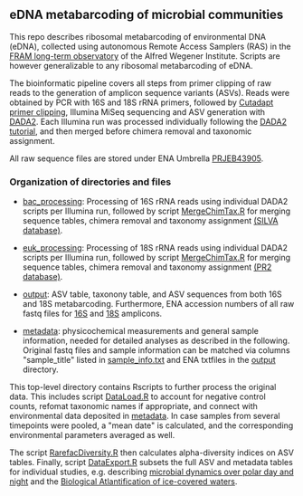 ## eDNA metabarcoding of microbial communities  

This repo describes ribosomal metabarcoding of environmental DNA (eDNA), collected using autonomous Remote Access Samplers (RAS) in the [FRAM long-term observatory](https://www.awi.de/en/expedition/observatories/ocean-fram.html) of the Alfred Wegener Institute. Scripts are however generalizable to any ribosomal metabarcoding of eDNA. 

The bioinformatic pipeline covers all steps from primer clipping of raw reads to the generation of amplicon sequence variants (ASVs). Reads were obtained by PCR with 16S and 18S rRNA primers, followed by [Cutadapt primer clipping](https://cutadapt.readthedocs.io/en/stable/), Illumina MiSeq sequencing and ASV generation with [DADA2](https://www.nature.com/articles/nmeth.3869). Each Illumina run was processed individually following the [DADA2 tutorial](https://benjjneb.github.io/dada2/tutorial_1_8.html), and then merged before chimera removal and taxonomic assignment. 

All raw sequence files are stored under ENA Umbrella [PRJEB43905](https://www.ebi.ac.uk/ena/browser/view/PRJEB43905).

### Organization of directories and files 

- [bac_processing](./bac_processing): Processing of 16S rRNA reads using individual DADA2 scripts per Illumina run, followed by script [MergeChimTax.R](./bac_processing/MergeChimTax.R) for merging sequence tables, chimera removal and taxonomy assignment [(SILVA database)](https://zenodo.org/record/4587955). 

- [euk_processing](./euk_processing): Processing of 18S rRNA reads using individual DADA2 scripts per Illumina run, followed by script [MergeChimTax.R](./euk_processing/MergeChimTax.R) for merging sequence tables, chimera removal and taxonomy assignment [(PR2 database)](https://github.com/pr2database/pr2database/releases). 

- [output](./output): ASV table, taxonony table, and ASV sequences from both 16S and 18S metabarcoding. Furthermore, ENA accession numbers of all raw fastq files for [16S](./output/ENA_16S_fastq.txt) and [18S](./output/ENA_18S_fastq.txt) amplicons. 

- [metadata](./metadata):  physicochemical measurements and general sample information, needed for detailed analyses as described in the following. Original fastq files and sample information can be matched via columns "sample_title" listed in [sample_info.txt](./metadata/sample_info.txt) and ENA txtfiles in the [output](./output) directory.

This top-level directory contains Rscripts to further process the original data. This includes script [DataLoad.R](./DataLoad.R) to account for negative control counts, refomat taxonomic names if appropriate, and connect with environmental data deposited in [metadata](./metadata). In case samples from several timepoints were pooled, a "mean date" is calculated, and the corresponding environmental parameters averaged as well. 

The script [RarefacDiversity.R](./RarefacDiversity.R) then calculates alpha-diversity indices on ASV tables. Finally, script [DataExport.R](./DataExport.R) subsets the full ASV and metadata tables for individual studies, e.g. describing [microbial dynamics over polar day and night](https://www.nature.com/articles/s43705-021-00074-4) and the [Biological Atlantification of ice-covered waters](https://www.nature.com/articles/s41396-023-01461-6).
